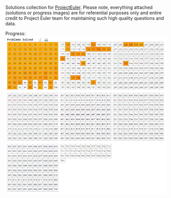 Solutions collection for [ProjectEuler](https://projecteuler.net/). Please note, everything attached (solutions or progress images) are for referential purposes only and entire credit to Project Euler team for maintaining such high quality questions and data.

Progress:
![progress](https://github.com/saurabh-kadian/Euler/blob/master/assets/progress.png)